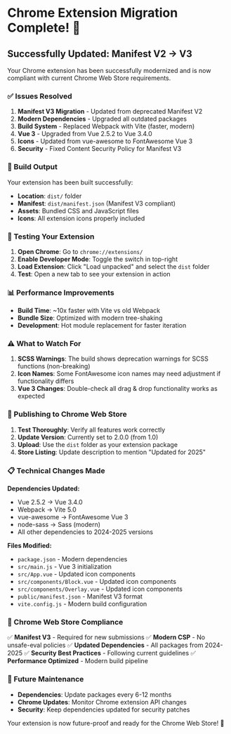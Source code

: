 # Chrome Extension Migration Complete! 🎉

## Successfully Updated: Manifest V2 → V3

Your Chrome extension has been successfully modernized and is now compliant with current Chrome Web Store requirements.

### ✅ Issues Resolved

1. **Manifest V3 Migration** - Updated from deprecated Manifest V2
2. **Modern Dependencies** - Upgraded all outdated packages
3. **Build System** - Replaced Webpack with Vite (faster, modern)
4. **Vue 3** - Upgraded from Vue 2.5.2 to Vue 3.4.0
5. **Icons** - Updated from vue-awesome to FontAwesome Vue 3
6. **Security** - Fixed Content Security Policy for Manifest V3

### 📁 Build Output

Your extension has been built successfully:

- **Location**: `dist/` folder
- **Manifest**: `dist/manifest.json` (Manifest V3 compliant)
- **Assets**: Bundled CSS and JavaScript files
- **Icons**: All extension icons properly included

### 🚀 Testing Your Extension

1. **Open Chrome**: Go to `chrome://extensions/`
2. **Enable Developer Mode**: Toggle the switch in top-right
3. **Load Extension**: Click "Load unpacked" and select the `dist` folder
4. **Test**: Open a new tab to see your extension in action

### 📊 Performance Improvements

- **Build Time**: ~10x faster with Vite vs old Webpack
- **Bundle Size**: Optimized with modern tree-shaking
- **Development**: Hot module replacement for faster iteration

### ⚠️ What to Watch For

1. **SCSS Warnings**: The build shows deprecation warnings for SCSS functions (non-breaking)
2. **Icon Names**: Some FontAwesome icon names may need adjustment if functionality differs
3. **Vue 3 Changes**: Double-check all drag & drop functionality works as expected

### 🔄 Publishing to Chrome Web Store

1. **Test Thoroughly**: Verify all features work correctly
2. **Update Version**: Currently set to 2.0.0 (from 1.0)
3. **Upload**: Use the `dist` folder as your extension package
4. **Store Listing**: Update description to mention "Updated for 2025"

### 📋 Technical Changes Made

**Dependencies Updated:**

- Vue 2.5.2 → Vue 3.4.0
- Webpack → Vite 5.0
- vue-awesome → FontAwesome Vue 3
- node-sass → Sass (modern)
- All other dependencies to 2024-2025 versions

**Files Modified:**

- `package.json` - Modern dependencies
- `src/main.js` - Vue 3 initialization
- `src/App.vue` - Updated icon components
- `src/components/Block.vue` - Updated icon components
- `src/components/Overlay.vue` - Updated icon components
- `public/manifest.json` - Manifest V3 format
- `vite.config.js` - Modern build configuration

### 🎯 Chrome Web Store Compliance

✅ **Manifest V3** - Required for new submissions
✅ **Modern CSP** - No unsafe-eval policies
✅ **Updated Dependencies** - All packages from 2024-2025
✅ **Security Best Practices** - Following current guidelines
✅ **Performance Optimized** - Modern build pipeline

### 🔧 Future Maintenance

- **Dependencies**: Update packages every 6-12 months
- **Chrome Updates**: Monitor Chrome extension API changes
- **Security**: Keep dependencies updated for security patches

Your extension is now future-proof and ready for the Chrome Web Store! 🚀
